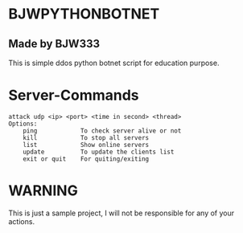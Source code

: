 # BJWPYTHONBOTNET

Made by BJW333
----------------------

This is simple ddos python botnet script for education purpose.

# Server-Commands
```
attack udp <ip> <port> <time in second> <thread>
Options:
	ping			To check server alive or not
	kill			To stop all servers
	list			Show online servers
	update			To update the clients list
	exit or quit 	For quiting/exiting
```

# WARNING
This is just a sample project, I will not be responsible for any of your actions.
